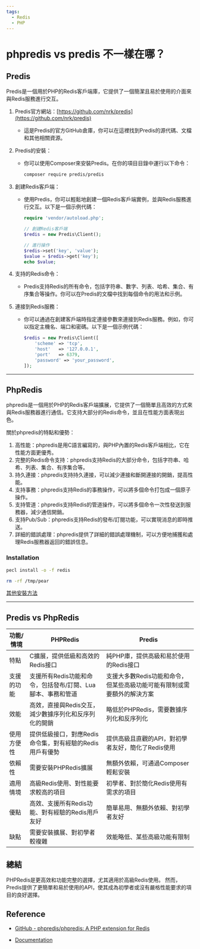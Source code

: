 ```yaml
---
tags:
  - Redis
  - PHP
---
```

# phpredis vs predis 不一樣在哪？


## Predis

Predis是一個用於PHP的Redis客戶端庫，它提供了一個簡潔且易於使用的介面來與Redis服務進行交互。

1. Predis官方網站：[https://github.com/nrk/predis](https://github.com/nrk/predis)
    - 這是Predis的官方GitHub倉庫，你可以在這裡找到Predis的源代碼、文檔和其他相關資源。
2. Predis的安裝：
    - 你可以使用Composer來安裝Predis。在你的項目目錄中運行以下命令：
        
        ```bash
        composer require predis/predis
        ```
        
3. 創建Redis客戶端：
    - 使用Predis，你可以輕鬆地創建一個Redis客戶端實例，並與Redis服務進行交互。以下是一個示例代碼：
        
        ```php
        require 'vendor/autoload.php';
        
        // 創建Redis客戶端
        $redis = new Predis\Client();
        
        // 進行操作
        $redis->set('key', 'value');
        $value = $redis->get('key');
        echo $value;
        ```
        
4. 支持的Redis命令：
    - Predis支持Redis的所有命令，包括字符串、數字、列表、哈希、集合、有序集合等操作。你可以在Predis的文檔中找到每個命令的用法和示例。
5. 連接到Redis服務：
    - 你可以通過在創建客戶端時指定連接參數來連接到Redis服務。例如，你可以指定主機名、端口和密碼。以下是一個示例代碼：
        
        ```php
        $redis = new Predis\Client([
            'scheme' => 'tcp',
            'host'   => '127.0.0.1',
            'port'   => 6379,
            'password' => 'your_password',
        ]);
        ```
        

---

## **PhpRedis**

phpredis是一個用於PHP的Redis客戶端擴展，它提供了一個簡單且高效的方式來與Redis服務器進行通信。它支持大部分的Redis命令，並且在性能方面表現出色。

關於phpredis的特點和優勢：

1. 高性能：phpredis是用C語言編寫的，與PHP內置的Redis客戶端相比，它在性能方面更優秀。
2. 完整的Redis命令支持：phpredis支持Redis的大部分命令，包括字符串、哈希、列表、集合、有序集合等。
3. 持久連接：phpredis支持持久連接，可以減少連接和斷開連接的開銷，提高性能。
4. 支持事務：phpredis支持Redis的事務操作，可以將多個命令打包成一個原子操作。
5. 支持管道：phpredis支持Redis的管道操作，可以將多個命令一次性發送到服務器，減少通信開銷。
6. 支持Pub/Sub：phpredis支持Redis的發布/訂閱功能，可以實現消息的即時推送。
7. 詳細的錯誤處理：phpredis提供了詳細的錯誤處理機制，可以方便地捕獲和處理Redis服務器返回的錯誤信息。

### Installation

```bash
pecl install -o -f redis

rm -rf /tmp/pear
```

[其他安裝方法](https://github.com/phpredis/phpredis/blob/develop/INSTALL.md)

---

## Predis vs PhpRedis

| 功能/情境 | PHPRedis | Predis |
| --- | --- | --- |
| 特點 | C擴展，提供低級和高效的Redis接口 | 純PHP庫，提供高級和易於使用的Redis接口 |
| 支援的功能 | 支援所有Redis功能和命令，包括發布/訂閱、Lua腳本、事務和管道 | 支援大多數Redis功能和命令，但某些高級功能可能有限制或需要額外的解決方案 |
| 效能 | 高效，直接與Redis交互，減少數據序列化和反序列化的開銷 | 略低於PHPRedis，需要數據序列化和反序列化 |
| 使用方便性 | 提供低級接口，對應Redis命令集，對有經驗的Redis用戶有優勢 | 提供高級且直觀的API，對初學者友好，簡化了Redis使用 |
| 依賴性 | 需要安裝PHPRedis擴展 | 無額外依賴，可通過Composer輕鬆安裝 |
| 適用情境 | 高級Redis使用、對性能要求較高的項目 | 初學者、對於簡化Redis使用有需求的項目 |
| 優點 | 高效、支援所有Redis功能、對有經驗的Redis用戶友好 | 簡單易用、無額外依賴、對初學者友好 |
| 缺點 | 需要安裝擴展、對初學者較複雜 | 效能略低、某些高級功能有限制 |

## 總結

PHPRedis是更高效和功能完整的選擇，尤其適用於高級Redis使用。
然而，Predis提供了更簡單和易於使用的API，使其成為初學者或沒有嚴格性能要求的項目的良好選擇。

## Reference

- [GitHub - phpredis/phpredis: A PHP extension for Redis](https://github.com/phpredis/phpredis)

- [Documentation](https://redis.io/docs/)